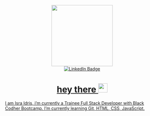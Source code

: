 <div id="header" align="center">
  <img src="https://media.giphy.com/media/scZPhLqaVOM1qG4lT9/giphy.gif" width="200"/>
</div>
<div id="badges" align="center">
  <a href="your-linkedin-URL">
    <img src="https://img.shields.io/badge/LinkedIn-blue?style=for-the-badge&logo=linkedin&logoColor=white" alt="LinkedIn Badge"/>
</div>
<h1 align="center">
  hey there
  <img src="https://media.giphy.com/media/hvRJCLFzcasrR4ia7z/giphy.gif" width="30px"/>
</h1>

<!--
**Israidris/Israidris** is a ✨ _special_ ✨ repository because its `README.md` (this file) appears on your GitHub profile.
-->

I am Isra Idris, i’m currently a Trainee Full Stack Developer with Black Codher Bootcamp.
I’m currently learning Git, HTML, CSS, JavaScript. 
